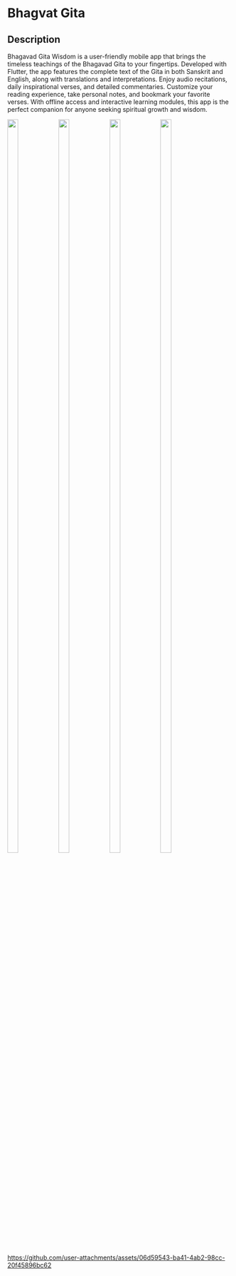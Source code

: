 # Bhagvat Gita

## Description

Bhagavad Gita Wisdom is a user-friendly mobile app that brings the timeless teachings of the Bhagavad Gita to your fingertips. Developed with Flutter, the app features the complete text of the Gita in both Sanskrit and English, along with translations and interpretations. Enjoy audio recitations, daily inspirational verses, and detailed commentaries. Customize your reading experience, take personal notes, and bookmark your favorite verses. With offline access and interactive learning modules, this app is the perfect companion for anyone seeking spiritual growth and wisdom.


<!--
<img src="https://github.com/user-attachments/assets/7f2e49ed-4240-426c-85a5-904403af9acb" height=65% width="22%">
<img src="https://github.com/user-attachments/assets/395b8e0f-0978-478c-9f2c-c164c39ba8a1" height=65% width="22%">
<img src="https://github.com/user-attachments/assets/70b605a3-42f2-459b-9392-708d54200f2b" height=65% width="22%">
<img src="https://github.com/user-attachments/assets/29d3478d-adf7-4d3f-a238-7277da179aea" height=65% width="22%">
-->

<img src="https://github.com/user-attachments/assets/63edb1d2-cca1-4598-ab56-8dc46ec9df5c" height=65% width="22%">
<img src="https://github.com/user-attachments/assets/ac926788-b40f-4387-8fb2-10f88b84eb29" height=65% width="22%">
<img src="https://github.com/user-attachments/assets/06daa2c1-f5ae-499b-a404-e09927789fa0" height=65% width="22%">
<img src="https://github.com/user-attachments/assets/caf7baf7-4b46-4a52-8208-96fcc6507880" height=65% width="22%">


https://github.com/user-attachments/assets/06d59543-ba41-4ab2-98cc-20f45896bc62
